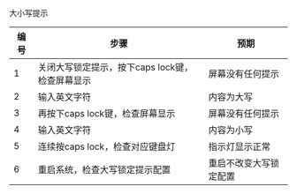 大小写提示

| 编号 | 步骤                                            | 预期                   |
|------|-------------------------------------------------|------------------------|
|   1  | 关闭大写锁定提示，按下caps lock键，检查屏幕显示 | 屏幕没有任何提示       |
|   2  | 输入英文字符                                    | 内容为大写             |
|   3  | 再按下caps lock键，检查屏幕显示                 | 屏幕没有任何提示       |
|   4  | 输入英文字符                                    | 内容为小写             |
|   5  | 连续按caps lock，检查对应键盘灯                 | 指示灯显示正常         |
|   6  | 重启系统，检查大写锁定提示配置                  | 重启不改变大写锁定配置 |
